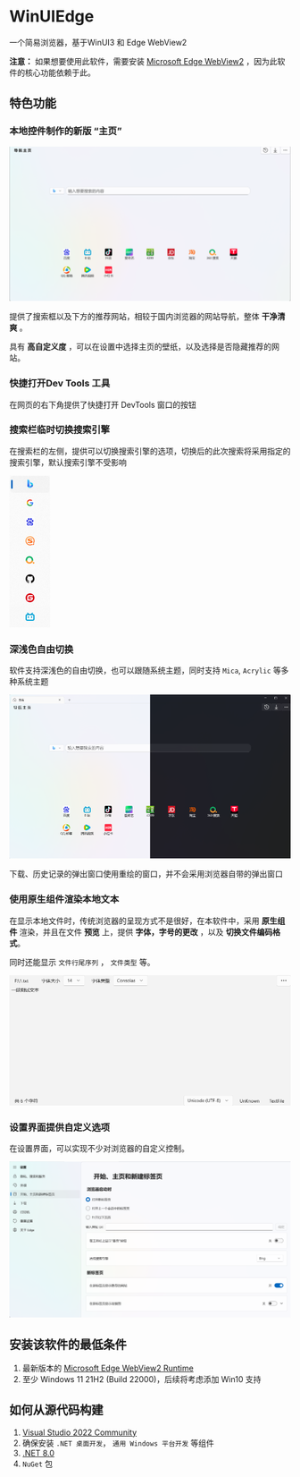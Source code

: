 # WinUIEdge

一个简易浏览器，基于WinUI3 和 Edge WebView2

**注意：** 如果想要使用此软件，需要安装 [Microsoft Edge WebView2](https://developer.microsoft.com/zh-cn/microsoft-edge/webview2/) ，因为此软件的核心功能依赖于此。

## 特色功能

### 本地控件制作的新版 “主页”

![Home Page](Assets/ReadmeSource/home-page.png)

提供了搜索框以及下方的推荐网站，相较于国内浏览器的网站导航，整体 **干净清爽** 。

具有 **高自定义度** ，可以在设置中选择主页的壁纸，以及选择是否隐藏推荐的网站。

### 快捷打开Dev Tools 工具

在网页的右下角提供了快捷打开 DevTools 窗口的按钮

### 搜索栏临时切换搜索引擎

在搜索栏的左侧，提供可以切换搜索引擎的选项，切换后的此次搜索将采用指定的搜索引擎，默认搜索引擎不受影响

![Change Search Engine](Assets/ReadmeSource/change-search-engine.png)

### 深浅色自由切换

软件支持深浅色的自由切换，也可以跟随系统主题，同时支持 `Mica`, `Acrylic` 等多种系统主题

![App Theme](Assets/ReadmeSource/app-theme.png)

下载、历史记录的弹出窗口使用重绘的窗口，并不会采用浏览器自带的弹出窗口

### 使用原生组件渲染本地文本

在显示本地文件时，传统浏览器的呈现方式不是很好，在本软件中，采用 **原生组件** 渲染，并且在文件 **预览** 上，提供 **字体，字号的更改** ，以及 **切换文件编码格式**。

同时还能显示 `文件行尾序列` ， `文件类型` 等。

![Text File Preview](Assets/ReadmeSource/text-file-preview.png)

### 设置界面提供自定义选项

在设置界面，可以实现不少对浏览器的自定义控制。

![Settings Page](Assets/ReadmeSource/settings-page.png)

## 安装该软件的最低条件

1. 最新版本的 [Microsoft Edge WebView2 Runtime](https://developer.microsoft.com/zh-cn/microsoft-edge/webview2/)
2. 至少 Windows 11 21H2 (Build 22000)，后续将考虑添加 Win10 支持

## 如何从源代码构建

1. [Visual Studio 2022 Community](https://visualstudio.microsoft.com/zh-hans/vs/)
2. 确保安装 `.NET 桌面开发`， `通用 Windows 平台开发` 等组件
3. [.NET 8.0](https://dotnet.microsoft.com/zh-cn/download/dotnet/8.0)
4. `NuGet` 包
